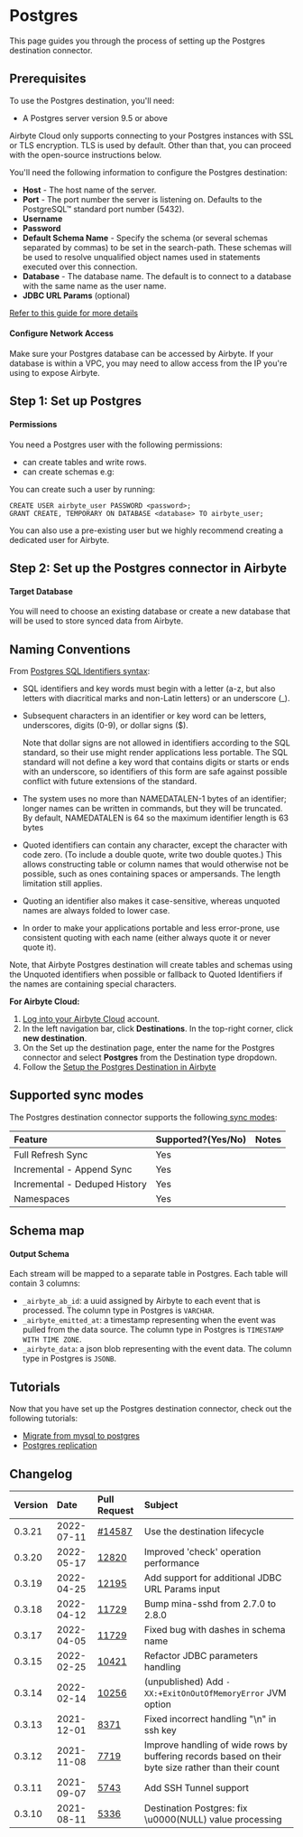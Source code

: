 # Postgres

This page guides you through the process of setting up the Postgres destination connector.

## Prerequisites

To use the Postgres destination, you'll need:

* A Postgres server version 9.5 or above

Airbyte Cloud only supports connecting to your Postgres instances with SSL or TLS encryption. TLS is
used by default. Other than that, you can proceed with the open-source instructions below.

You'll need the following information to configure the Postgres destination:

* **Host** - The host name of the server.
* **Port** - The port number the server is listening on. Defaults to the PostgreSQL™ standard port number (5432).
* **Username**
* **Password**
* **Default Schema Name** - Specify the schema (or several schemas separated by commas) to be set in the search-path. These schemas will be used to resolve unqualified object names used in statements executed over this connection.
* **Database** - The database name. The default is to connect to a database with the same name as the user name.
* **JDBC URL Params** (optional)

[Refer to this guide for more details](https://jdbc.postgresql.org/documentation/head/connect.html)

#### Configure Network Access

Make sure your Postgres database can be accessed by Airbyte. If your database is within a VPC, you
may need to allow access from the IP you're using to expose Airbyte.

## Step 1: Set up Postgres

#### **Permissions**

You need a Postgres user with the following permissions:

* can create tables and write rows.
* can create schemas e.g:

You can create such a user by running:

```
CREATE USER airbyte_user PASSWORD <password>;
GRANT CREATE, TEMPORARY ON DATABASE <database> TO airbyte_user;
```

You can also use a pre-existing user but we highly recommend creating a dedicated user for Airbyte.

## Step 2: Set up the Postgres connector in Airbyte

#### Target Database

You will need to choose an existing database or create a new database that will be used to store
synced data from Airbyte.

## Naming Conventions

From [Postgres SQL Identifiers syntax](https://www.postgresql.org/docs/9.0/sql-syntax-lexical.html#SQL-SYNTAX-IDENTIFIERS):

* SQL identifiers and key words must begin with a letter \(a-z, but also letters with diacritical
  marks and non-Latin letters\) or an underscore \(\_\).
* Subsequent characters in an identifier or key word can be letters, underscores, digits \(0-9\), or
  dollar signs \($\).

  Note that dollar signs are not allowed in identifiers according to the SQL standard,
  so their use might render applications less portable. The SQL standard will not define a key word
  that contains digits or starts or ends with an underscore, so identifiers of this form are safe
  against possible conflict with future extensions of the standard.

* The system uses no more than NAMEDATALEN-1 bytes of an identifier; longer names can be written in
  commands, but they will be truncated. By default, NAMEDATALEN is 64 so the maximum identifier
  length is 63 bytes
* Quoted identifiers can contain any character, except the character with code zero. \(To include a
  double quote, write two double quotes.\) This allows constructing table or column names that would
  otherwise not be possible, such as ones containing spaces or ampersands. The length limitation
  still applies.
* Quoting an identifier also makes it case-sensitive, whereas unquoted names are always folded to
  lower case.
* In order to make your applications portable and less error-prone, use consistent quoting with each name (either always quote it or never quote it).

Note, that Airbyte Postgres destination will create tables and schemas using the Unquoted
identifiers when possible or fallback to Quoted Identifiers if the names are containing special
characters.

**For Airbyte Cloud:**

1. [Log into your Airbyte Cloud](https://cloud.airbyte.io/workspaces) account.
2. In the left navigation bar, click **Destinations**. In the top-right corner, click **new destination**.
3. On the Set up the destination page, enter the name for the Postgres connector
   and select **Postgres** from the Destination type dropdown.
4. Follow the [Setup the Postgres Destination in Airbyte](postgres.md#Setup-the-Postgres-Destination-in-Airbyte)

## Supported sync modes

The Postgres destination connector supports the
following[ sync modes](https://docs.airbyte.com/cloud/core-concepts#connection-sync-modes):

| Feature | Supported?\(Yes/No\) | Notes |
| :--- | :--- | :--- |
| Full Refresh Sync | Yes |  |
| Incremental - Append Sync | Yes |  |
| Incremental - Deduped History | Yes |  |
| Namespaces | Yes |  |

## Schema map

#### Output Schema

Each stream will be mapped to a separate table in Postgres. Each table will contain 3 columns:

* `_airbyte_ab_id`: a uuid assigned by Airbyte to each event that is processed. The column type in
  Postgres is `VARCHAR`.
* `_airbyte_emitted_at`: a timestamp representing when the event was pulled from the data source.
  The column type in Postgres is `TIMESTAMP WITH TIME ZONE`.
* `_airbyte_data`: a json blob representing with the event data. The column type in Postgres
  is `JSONB`.


## Tutorials
Now that you have set up the Postgres destination connector, check out the following tutorials:

* [Migrate from mysql to postgres](https://airbyte.com/tutorials/migrate-from-mysql-to-postgresql)
* [Postgres replication](https://airbyte.com/tutorials/postgres-replication)



## Changelog

| Version | Date | Pull Request | Subject                                                                                             |
|:--------| :--- | :--- |:----------------------------------------------------------------------------------------------------|
| 0.3.21 | 2022-07-11 | [\#14587](https://github.com/airbytehq/airbyte/pull/14587) | Use the destination lifecycle |
| 0.3.20 | 2022-05-17 | [12820](https://github.com/airbytehq/airbyte/pull/12820) | Improved 'check' operation performance |
| 0.3.19  | 2022-04-25 | [12195](https://github.com/airbytehq/airbyte/pull/12195) | Add support for additional JDBC URL Params input                                                    |
| 0.3.18  | 2022-04-12 | [11729](https://github.com/airbytehq/airbyte/pull/11514) | Bump mina-sshd from 2.7.0 to 2.8.0                                                                  |
| 0.3.17  | 2022-04-05 | [11729](https://github.com/airbytehq/airbyte/pull/11729) | Fixed bug with dashes in schema name                                                                   |
| 0.3.15  | 2022-02-25 | [10421](https://github.com/airbytehq/airbyte/pull/10421) | Refactor JDBC parameters handling                                                                   |
| 0.3.14  | 2022-02-14 | [10256](https://github.com/airbytehq/airbyte/pull/10256) | (unpublished) Add `-XX:+ExitOnOutOfMemoryError` JVM option                                          |
| 0.3.13  | 2021-12-01 | [8371](https://github.com/airbytehq/airbyte/pull/8371) | Fixed incorrect handling "\n" in ssh key                                                            |
| 0.3.12  | 2021-11-08 | [7719](https://github.com/airbytehq/airbyte/pull/7719) | Improve handling of wide rows by buffering records based on their byte size rather than their count |
| 0.3.11  | 2021-09-07 | [5743](https://github.com/airbytehq/airbyte/pull/5743) | Add SSH Tunnel support                                                                              |
| 0.3.10  | 2021-08-11 | [5336](https://github.com/airbytehq/airbyte/pull/5336) | Destination Postgres: fix \u0000\(NULL\) value processing                                        |


